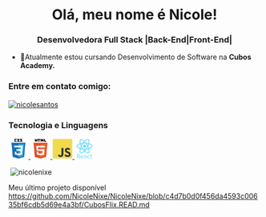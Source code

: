 <h1 align="center">Olá, meu nome é Nicole!</h1>
<h3 align="center">Desenvolvedora Full Stack |Back-End|Front-End|</h3>

- 🔭Atualmente estou cursando Desenvolvimento de Software na **Cubos Academy.**

<h3 align="left">Entre em contato comigo:</h3>
<p align="left">
<a href="https://linkedin.com/in/nicolesantos" target="blank"><img align="center" src="https://raw.githubusercontent.com/rahuldkjain/github-profile-readme-generator/master/src/images/icons/Social/linked-in-alt.svg" alt="nicolesantos" height="30" width="40" /></a>
</p>

<h3 align="left">Tecnologia e Linguagens</h3>
<p align="left"> <a href="https://www.w3schools.com/css/" target="_blank" rel="noreferrer"> <img src="https://raw.githubusercontent.com/devicons/devicon/master/icons/css3/css3-original-wordmark.svg" alt="css3" width="40" height="40"/> </a> <a href="https://www.w3.org/html/" target="_blank" rel="noreferrer"> <img src="https://raw.githubusercontent.com/devicons/devicon/master/icons/html5/html5-original-wordmark.svg" alt="html5" width="40" height="40"/> </a> <a href="https://developer.mozilla.org/en-US/docs/Web/JavaScript" target="_blank" rel="noreferrer"> <img src="https://raw.githubusercontent.com/devicons/devicon/master/icons/javascript/javascript-original.svg" alt="javascript" width="40" height="40"/> </a> <a href="https://reactjs.org/" target="_blank" rel="noreferrer"> <img src="https://raw.githubusercontent.com/devicons/devicon/master/icons/react/react-original-wordmark.svg" alt="react" width="40" height="40"/> </a> </p>

<p>&nbsp;<img align="center" src="https://github-readme-stats.vercel.app/api?username=nicolenixe&show_icons=true&locale=en" alt="nicolenixe" /></p>

Meu último projeto disponível
https://github.com/NicoleNixe/NicoleNixe/blob/c4d7b0d0f456da4593c00635bf6cdb5d69e4a3bf/CubosFlix.READ.md
